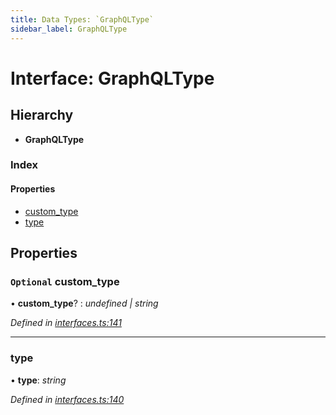 ```yaml
---
title: Data Types: `GraphQLType`
sidebar_label: GraphQLType
---
```


# Interface: GraphQLType

## Hierarchy

* **GraphQLType**

### Index

#### Properties

* [custom_type](graphqltype.md#optional-custom_type)
* [type](graphqltype.md#type)

## Properties

### `Optional` custom_type

• **custom_type**? : *undefined | string*

*Defined in [interfaces.ts:141](https://github.com/terascope/teraslice/blob/a2250fb9/packages/data-types/src/interfaces.ts#L141)*

___

###  type

• **type**: *string*

*Defined in [interfaces.ts:140](https://github.com/terascope/teraslice/blob/a2250fb9/packages/data-types/src/interfaces.ts#L140)*
